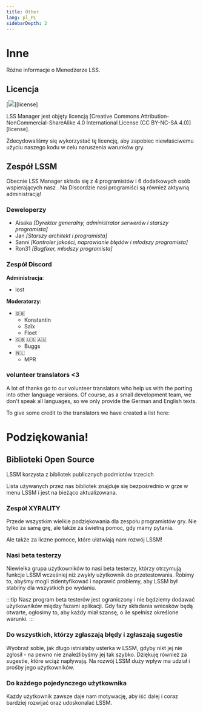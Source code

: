 ```yaml
---
title: Other
lang: pl_PL
sidebarDepth: 2
---
```


# Inne

Różne informacje o Menedżerze LSS.

## Licencja
[![](https://mirrors.creativecommons.org/presskit/buttons/88x31/svg/by-nc-sa.eu.svg)][license]


LSS Manager jest objęty licencją [Creative Commons Attribution-NonCommercial-ShareAlike 4.0 International License (CC BY-NC-SA 4.0)][license].

Zdecydowaliśmy się wykorzystać tę licencję, aby zapobiec niewłaściwemu użyciu naszego kodu w celu naruszenia warunków gry.

## Zespół LSSM
Obecnie LSS Manager składa się z 4 programistów i 6 dodatkowych osób wspierających nasz <discord/>. Na Discordzie nasi programiści są również aktywną administracją!

### Deweloperzy
* Aisaka *[Dyrektor generalny, administrator serwerów i starszy programista]*
* Jan *[Starszy architekt i programista]*
* Sanni *[Kontroler jakości, naprawianie błędów i młodszy programista]*
* Ron31 *[Bugfixer, młodszy programista]*

### Zespół Discord
**Administracja**:
* lost

**Moderatorzy**:
* 🇩🇪
    * Konstantin
    * Saïx
    * Floet
* 🇬🇧 🇺🇸 🇦🇺
    * Buggs
* 🇳🇱
    * MPR

### volunteer translators <3
A lot of thanks go to our volunteer translators who help us with the porting into other language versions. Of course, as a small development team, we don't speak all languages, so we only provide the German and English texts.

To give some credit to the translators we have created a list here:
<translators/>

# Podziękowania!

## Biblioteki Open Source
LSSM korzysta z bibliotek publicznych podmiotów trzecich 

Lista używanych przez nas bibliotek znajduje się bezpośrednio w grze w menu LSSM i jest na bieżąco aktualizowana.

### Zespół XYRALITY
Przede wszystkim wielkie podziękowania dla zespołu programistów gry. Nie tylko za samą grę, ale także za świetną pomoc, gdy mamy pytania.

Ale także za liczne pomoce, które ułatwiają nam rozwój LSSM!

### Nasi beta testerzy
Niewielka grupa użytkowników to nasi beta testerzy, którzy otrzymują funkcje LSSM wcześniej niż zwykły użytkownik do przetestowania. Robimy to, abyśmy mogli zidentyfikować i naprawić problemy, aby LSSM był stabilny dla wszystkich po wydaniu.

:::tip
Nasz program beta testerów jest ograniczony i nie będziemy dodawać użytkowników między fazami aplikacji. Gdy fazy składania wniosków będą otwarte, ogłosimy to, aby każdy miał szansę, o ile spełnisz określone warunki.
:::

### Do wszystkich, którzy zgłaszają błędy i zgłaszają sugestie
Wyobraź sobie, jak długo istniałaby usterka w LSSM, gdyby nikt jej nie zgłosił - na pewno nie znaleźlibyśmy jej tak szybko.
Dziękuję również za sugestie, które wciąż napływają. Na rozwój LSSM duży wpływ ma udział i prośby jego użytkowników.

### Do każdego pojedynczego użytkownika
Każdy użytkownik zawsze daje nam motywację, aby iść dalej i coraz bardziej rozwijać oraz udoskonalać LSSM.

[Licencja]: https://creativecommons.org/licenses/by-nc-sa/4.0/deed.pl
